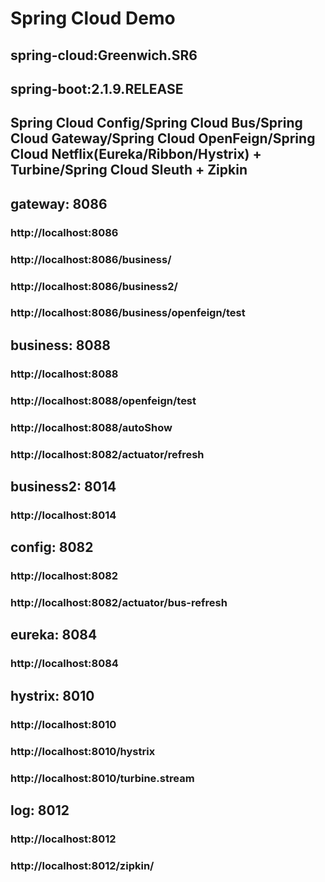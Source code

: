 # Spring Cloud Demo
## spring-cloud:Greenwich.SR6
## spring-boot:2.1.9.RELEASE
## Spring Cloud Config/Spring Cloud Bus/Spring Cloud Gateway/Spring Cloud OpenFeign/Spring Cloud Netflix(Eureka/Ribbon/Hystrix) + Turbine/Spring Cloud Sleuth + Zipkin

## gateway:     8086
### http://localhost:8086
### http://localhost:8086/business/
### http://localhost:8086/business2/
### http://localhost:8086/business/openfeign/test

## business:    8088
### http://localhost:8088
### http://localhost:8088/openfeign/test
### http://localhost:8088/autoShow
### http://localhost:8082/actuator/refresh

## business2:   8014
### http://localhost:8014

## config:      8082
### http://localhost:8082
### http://localhost:8082/actuator/bus-refresh

## eureka:      8084
### http://localhost:8084

## hystrix:     8010
### http://localhost:8010
### http://localhost:8010/hystrix
### http://localhost:8010/turbine.stream

## log:         8012
### http://localhost:8012
### http://localhost:8012/zipkin/
